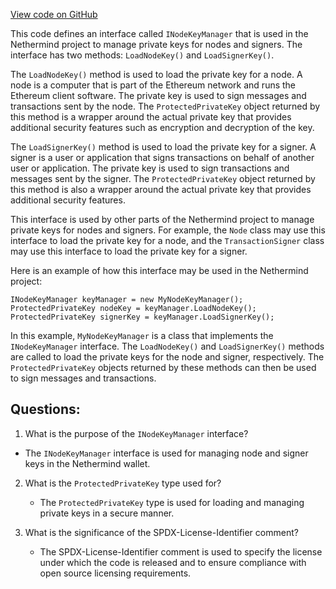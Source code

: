 [View code on GitHub](https://github.com/NethermindEth/nethermind/src/Nethermind/Nethermind.Wallet/INodeKeyManager.cs)

This code defines an interface called `INodeKeyManager` that is used in the Nethermind project to manage private keys for nodes and signers. The interface has two methods: `LoadNodeKey()` and `LoadSignerKey()`. 

The `LoadNodeKey()` method is used to load the private key for a node. A node is a computer that is part of the Ethereum network and runs the Ethereum client software. The private key is used to sign messages and transactions sent by the node. The `ProtectedPrivateKey` object returned by this method is a wrapper around the actual private key that provides additional security features such as encryption and decryption of the key.

The `LoadSignerKey()` method is used to load the private key for a signer. A signer is a user or application that signs transactions on behalf of another user or application. The private key is used to sign transactions and messages sent by the signer. The `ProtectedPrivateKey` object returned by this method is also a wrapper around the actual private key that provides additional security features.

This interface is used by other parts of the Nethermind project to manage private keys for nodes and signers. For example, the `Node` class may use this interface to load the private key for a node, and the `TransactionSigner` class may use this interface to load the private key for a signer.

Here is an example of how this interface may be used in the Nethermind project:

```
INodeKeyManager keyManager = new MyNodeKeyManager();
ProtectedPrivateKey nodeKey = keyManager.LoadNodeKey();
ProtectedPrivateKey signerKey = keyManager.LoadSignerKey();
```

In this example, `MyNodeKeyManager` is a class that implements the `INodeKeyManager` interface. The `LoadNodeKey()` and `LoadSignerKey()` methods are called to load the private keys for the node and signer, respectively. The `ProtectedPrivateKey` objects returned by these methods can then be used to sign messages and transactions.
## Questions: 
 1. What is the purpose of the `INodeKeyManager` interface?
   - The `INodeKeyManager` interface is used for managing node and signer keys in the Nethermind wallet.

2. What is the `ProtectedPrivateKey` type used for?
   - The `ProtectedPrivateKey` type is used for loading and managing private keys in a secure manner.

3. What is the significance of the SPDX-License-Identifier comment?
   - The SPDX-License-Identifier comment is used to specify the license under which the code is released and to ensure compliance with open source licensing requirements.